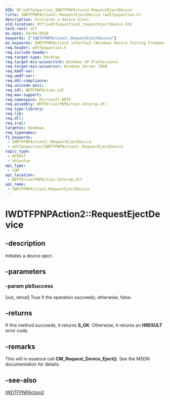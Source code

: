 ```yaml
---
UID: NF:wdtfpnpaction.IWDTFPNPAction2.RequestEjectDevice
title: IWDTFPNPAction2::RequestEjectDevice (wdtfpnpaction.h)
description: Initiates a device eject.
old-location: dtf\iwdtfpnpaction2_requestejectdevice.htm
tech.root: dtf
ms.date: 04/04/2018
keywords: ["IWDTFPNPAction2::RequestEjectDevice"]
ms.keywords: IWDTFPNPAction2 interface [Windows Device Testing Framework],RequestEjectDevice method, IWDTFPNPAction2.RequestEjectDevice, IWDTFPNPAction2::RequestEjectDevice, Microsoft.WDTF.IWDTFPNPAction2.RequestEjectDevice, Microsoft::WDTF::IWDTFPNPAction2::RequestEjectDevice, RequestEjectDevice, RequestEjectDevice method [Windows Device Testing Framework], RequestEjectDevice method [Windows Device Testing Framework],IWDTFPNPAction2 interface, dtf.iwdtfpnpaction2_requestejectdevice, wdtfpnpaction/IWDTFPNPAction2::RequestEjectDevice
req.header: wdtfpnpaction.h
req.include-header: 
req.target-type: Desktop
req.target-min-winverclnt: Windows XP Professional
req.target-min-winversvr: Windows Server 2008
req.kmdf-ver: 
req.umdf-ver: 
req.ddi-compliance: 
req.unicode-ansi: 
req.idl: WDTFPNPAction.idl
req.max-support: 
req.namespace: Microsoft.WDTF
req.assembly: WDTFDriverPNPAction.Interop.dll
req.type-library: 
req.lib: 
req.dll: 
req.irql: 
targetos: Windows
req.typenames: 
f1_keywords:
 - IWDTFPNPAction2::RequestEjectDevice
 - wdtfpnpaction/IWDTFPNPAction2::RequestEjectDevice
topic_type:
 - APIRef
 - kbSyntax
api_type:
 - COM
api_location:
 - WDTFDriverPNPAction.Interop.dll
api_name:
 - IWDTFPNPAction2.RequestEjectDevice
---
```


# IWDTFPNPAction2::RequestEjectDevice


## -description

Initiates a device eject.

## -parameters

### -param pbSuccess 

[out, retval]
True if the operation succeeds; otherwise, false.

## -returns

If this method succeeds, it returns **S_OK**. Otherwise, it returns an **HRESULT** error code.

## -remarks

This will in essence call <b>CM_Request_Device_Eject()</b>. 
See the MSDN documentation for details.

## -see-also

<a href="/windows-hardware/drivers/ddi/wdtfpnpaction/nn-wdtfpnpaction-iwdtfpnpaction2">IWDTFPNPAction2</a>
